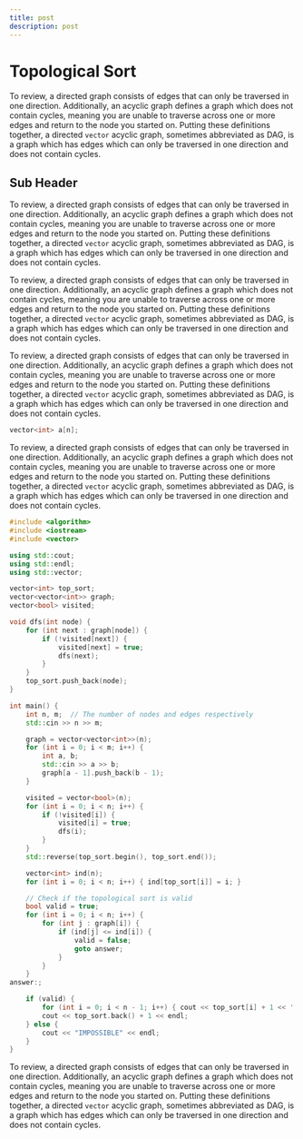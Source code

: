 ```yaml
---
title: post
description: post
---
```


# Topological Sort


To review, a directed graph consists of edges that can only be traversed in one direction. Additionally, an acyclic graph defines a graph which does not contain cycles, meaning you are unable to traverse across one or more edges and return to the node you started on. Putting these definitions together, a directed ```vector``` acyclic graph, sometimes abbreviated as DAG, is a graph which has edges which can only be traversed in one direction and does not contain cycles.

## Sub Header

To review, a directed graph consists of edges that can only be traversed in one direction. Additionally, an acyclic graph defines a graph which does not contain cycles, meaning you are unable to traverse across one or more edges and return to the node you started on. Putting these definitions together, a directed ```vector``` acyclic graph, sometimes abbreviated as DAG, is a graph which has edges which can only be traversed in one direction and does not contain cycles.

To review, a directed graph consists of edges that can only be traversed in one direction. Additionally, an acyclic graph defines a graph which does not contain cycles, meaning you are unable to traverse across one or more edges and return to the node you started on. Putting these definitions together, a directed ```vector``` acyclic graph, sometimes abbreviated as DAG, is a graph which has edges which can only be traversed in one direction and does not contain cycles.

To review, a directed graph consists of edges that can only be traversed in one direction. Additionally, an acyclic graph defines a graph which does not contain cycles, meaning you are unable to traverse across one or more edges and return to the node you started on. Putting these definitions together, a directed ```vector``` acyclic graph, sometimes abbreviated as DAG, is a graph which has edges which can only be traversed in one direction and does not contain cycles.

```cpp
vector<int> a[n];
```

To review, a directed graph consists of edges that can only be traversed in one direction. Additionally, an acyclic graph defines a graph which does not contain cycles, meaning you are unable to traverse across one or more edges and return to the node you started on. Putting these definitions together, a directed ```vector``` acyclic graph, sometimes abbreviated as DAG, is a graph which has edges which can only be traversed in one direction and does not contain cycles.

```cpp
#include <algorithm>
#include <iostream>
#include <vector>

using std::cout;
using std::endl;
using std::vector;

vector<int> top_sort;
vector<vector<int>> graph;
vector<bool> visited;

void dfs(int node) {
	for (int next : graph[node]) {
		if (!visited[next]) {
			visited[next] = true;
			dfs(next);
		}
	}
	top_sort.push_back(node);
}

int main() {
	int n, m;  // The number of nodes and edges respectively
	std::cin >> n >> m;

	graph = vector<vector<int>>(n);
	for (int i = 0; i < m; i++) {
		int a, b;
		std::cin >> a >> b;
		graph[a - 1].push_back(b - 1);
	}

	visited = vector<bool>(n);
	for (int i = 0; i < n; i++) {
		if (!visited[i]) {
			visited[i] = true;
			dfs(i);
		}
	}
	std::reverse(top_sort.begin(), top_sort.end());

	vector<int> ind(n);
	for (int i = 0; i < n; i++) { ind[top_sort[i]] = i; }

	// Check if the topological sort is valid
	bool valid = true;
	for (int i = 0; i < n; i++) {
		for (int j : graph[i]) {
			if (ind[j] <= ind[i]) {
				valid = false;
				goto answer;
			}
		}
	}
answer:;

	if (valid) {
		for (int i = 0; i < n - 1; i++) { cout << top_sort[i] + 1 << ' '; }
		cout << top_sort.back() + 1 << endl;
	} else {
		cout << "IMPOSSIBLE" << endl;
	}
}
```

To review, a directed graph consists of edges that can only be traversed in one direction. Additionally, an acyclic graph defines a graph which does not contain cycles, meaning you are unable to traverse across one or more edges and return to the node you started on. Putting these definitions together, a directed ```vector``` acyclic graph, sometimes abbreviated as DAG, is a graph which has edges which can only be traversed in one direction and does not contain cycles.